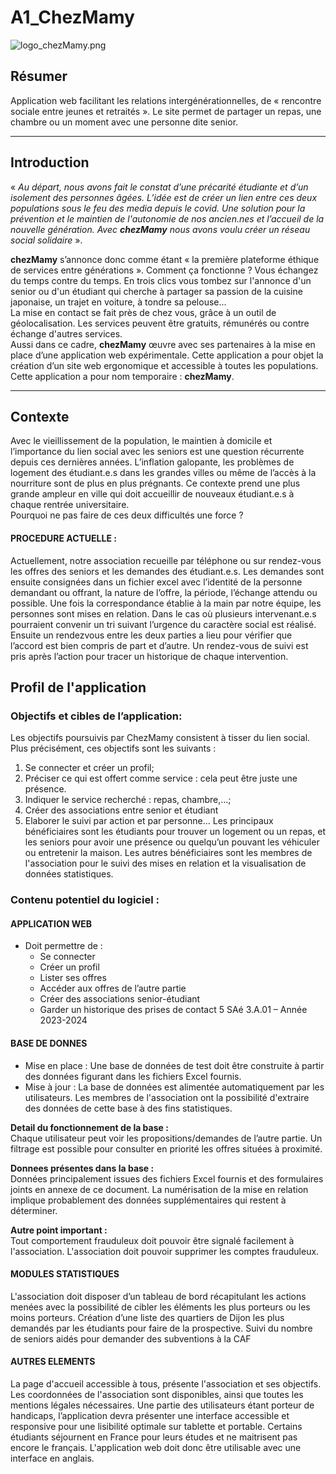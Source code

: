 # A1_ChezMamy
![logo_chezMamy.png](..%2F..%2F..%2F..%2F..%2FDownloads%2Flogo_chezMamy.png)
## Résumer
Application web facilitant les relations
intergénérationnelles, de « rencontre
sociale entre jeunes et retraités ». Le site
permet de partager un repas, une
chambre ou un moment avec une
personne dite senior.

---

## Introduction
« _Au départ, nous avons fait le constat d’une précarité étudiante et d’un isolement des
personnes âgées. L’idée est de créer un lien entre ces deux populations sous le feu des media
depuis le covid. Une solution pour la prévention et le maintien de l'autonomie de nos
ancien.nes et l’accueil de la nouvelle génération. Avec **chezMamy** nous avons voulu créer un
réseau social solidaire_ ».

**chezMamy** s’annonce donc comme étant « la première plateforme éthique de services entre
générations ». Comment ça fonctionne ? Vous échangez du temps contre du temps. En trois
clics vous tombez sur l'annonce d'un senior ou d'un étudiant qui cherche à partager sa passion
de la cuisine japonaise, un trajet en voiture, à tondre sa pelouse...
\
La mise en contact se fait près de chez vous, grâce à un outil de géolocalisation. Les services
peuvent être gratuits, rémunérés ou contre échange d'autres services.
\
Aussi dans ce cadre, **chezMamy** œuvre avec ses partenaires à la mise en place d’une
application web expérimentale. Cette application a pour objet la création d’un site web
ergonomique et accessible à toutes les populations. Cette application a pour nom temporaire :
**chezMamy**.

---

## Contexte 
Avec le vieillissement de la population, le maintien à domicile et l’importance du lien social
avec les seniors est une question récurrente depuis ces dernières années. L’inflation
galopante, les problèmes de logement des étudiant.e.s dans les grandes villes ou même de
l’accès à la nourriture sont de plus en plus prégnants. Ce contexte prend une plus grande
ampleur en ville qui doit accueillir de nouveaux étudiant.e.s à chaque rentrée universitaire.
\
Pourquoi ne pas faire de ces deux difficultés une force ?

#### PROCEDURE ACTUELLE :

Actuellement, notre association recueille par téléphone ou sur rendez-vous les offres des
seniors et les demandes des étudiant.e.s. Les demandes sont ensuite consignées dans un
fichier excel avec l’identité de la personne demandant ou offrant, la nature de l’offre, la
période, l’échange attendu ou possible. Une fois la correspondance établie à la main par notre
équipe, les personnes sont mises en relation. Dans le cas où plusieurs intervenant.e.s
pourraient convenir un tri suivant l’urgence du caractère social est réalisé. Ensuite un rendezvous entre les deux parties a lieu pour vérifier que l’accord est bien compris de part et d’autre.
Un rendez-vous de suivi est pris après l’action pour tracer un historique de chaque
intervention.

## Profil de l'application

### Objectifs et cibles de l’application:

Les objectifs poursuivis par ChezMamy consistent à tisser du lien social. Plus précisément,
ces objectifs sont les suivants :

1) Se connecter et créer un profil;
2) Préciser ce qui est offert comme service : cela peut être juste une présence.
3) Indiquer le service recherché : repas, chambre,…;
4) Créer des associations entre senior et étudiant
5) Elaborer le suivi par action et par personne…
   Les principaux bénéficiaires sont les étudiants pour trouver un logement ou un repas, et les
   seniors pour avoir une présence ou quelqu’un pouvant les véhiculer ou entretenir la maison.
   Les autres bénéficiaires sont les membres de l'association pour le suivi des mises en relation
   et la visualisation de données statistiques.
   
### Contenu potentiel du logiciel :

#### APPLICATION WEB

- Doit permettre de :
  - Se connecter
  - Créer un profil
  - Lister ses offres
  - Accéder aux offres de l’autre partie
  - Créer des associations senior-étudiant
  - Garder un historique des prises de contact 5 SAé 3.A.01 – Année 2023-2024

#### BASE DE DONNES

- Mise en place : Une base de données de test doit être construite à partir des données figurant dans les fichiers Excel fournis.
- Mise à jour : La base de données est alimentée automatiquement par les utilisateurs. Les membres de l'association ont la possibilité d'extraire des données de cette base à des fins statistiques.

**Detail du fonctionnement de la base :** \
Chaque utilisateur peut voir les propositions/demandes de l’autre partie. Un filtrage est
possible pour consulter en priorité les offres situées à proximité.

**Donnees présentes dans la base :** \
Données principalement issues des fichiers Excel fournis et des formulaires joints en annexe
de ce document. La numérisation de la mise en relation implique probablement des données
supplémentaires qui restent à déterminer.

**Autre point important :** \
Tout comportement frauduleux doit pouvoir être signalé facilement à l'association.
L'association doit pouvoir supprimer les comptes frauduleux.

#### MODULES STATISTIQUES

   L'association doit disposer d’un tableau de bord récapitulant les actions menées avec la
   possibilité de cibler les éléments les plus porteurs ou les moins porteurs.
   Création d’une liste des quartiers de Dijon les plus demandés par les étudiants pour faire de
   la prospective.
   Suivi du nombre de seniors aidés pour demander des subventions à la CAF

#### AUTRES ELEMENTS
   
La page d'accueil accessible à tous, présente l'association et ses objectifs. Les coordonnées de
l'association sont disponibles, ainsi que toutes les mentions légales nécessaires.
Une partie des utilisateurs étant porteur de handicaps, l’application devra présenter une
interface accessible et responsive pour une lisibilité optimale sur tablette et portable.
Certains étudiants séjournent en France pour leurs études et ne maitrisent pas encore le
français. L'application web doit donc être utilisable avec une interface en anglais.
